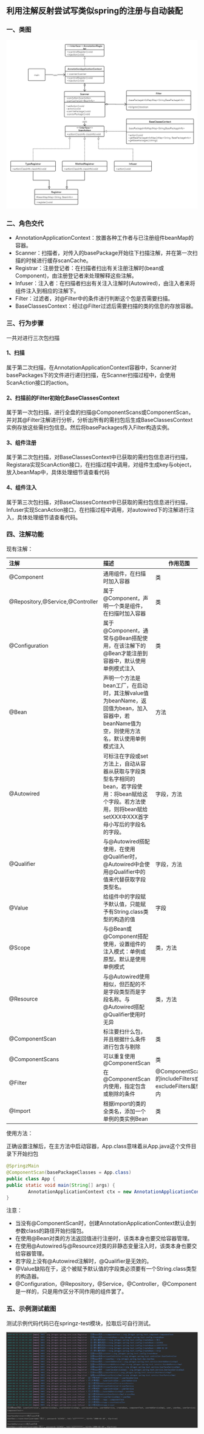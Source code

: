 ## 利用注解反射尝试写类似spring的注册与自动装配

### 一、类图
![类图](./imgs/类图.png)


### 二、角色交代

- AnnotationApplicationContext：放置各种工作者与已注册组件beanMap的容器。
- Scanner：扫描者，对传入的basePackage开始往下扫描注解，并在第一次扫描的时候进行缓存scanCache。
- Registrar：注册登记者：在扫描者扫出有关注册注解时(bean或Component)，由注册登记者来处理解释这些注解。
- Infuser：注入者：在扫描者扫出有关注入注解时(Autowired)，由注入者来将组件注入到相应的注解下。
- Filter：过滤者，对@Filter中的条件进行判断这个包是否需要扫描。
- BaseClassesContext：经过@Filter过滤后需要扫描的类的信息的存放容器。

### 三、行为步骤

一共对进行三次包扫描



#### 1、扫描

属于第二次扫描，在AnnotationApplicationContext容器中，Scanner对basePackages下的文件进行递归扫描，在Scanner扫描过程中，会使用ScanAction接口的action。

#### 2、扫描前的Filter初始化BaseClassesContext

属于第一次包扫描，进行全盘的扫描@ComponentScans或ComponentScan，并对其@Filter注解进行分析，分析出所有的需扫包后生成BaseClassesContext实例存放这些需扫包信息。然后将basePackages传入Filter构造实例。

#### 3、组件注册

属于第二次包扫描，对BaseClassesContext中已获取的需扫包信息进行扫描，Registara实现ScanAction接口，在扫描过程中调用，对组件生成key与object，放入beanMap中，具体处理细节请查看代码

#### 4、组件注入

属于第三次包扫描，对BaseClassesContext中已获取的需扫包信息进行扫描，Infuser实现ScanAction接口，在扫描过程中调用，对autowired下的注解进行注入，具体处理细节请查看代码。

### 四、注解功能

现有注解：



| 注解                             | 描述                                                         | 作用范围                                             |
| :------------------------------- | :----------------------------------------------------------- | ---------------------------------------------------- |
| @Component                       | 通用组件，在扫描时加入容器                                   | 类                                                   |
| @Repository,@Service,@Controller | 属于@Component，声明一个类是组件，在扫描时加入容器           | 类                                                   |
| @Configuration                   | 属于@Component，通常与@Bean搭配使用，在该注解下的@Bean才能注册到容器中，默认使用单例模式注入 | 类                                                   |
| @Bean                            | 声明一个方法是bean工厂，在启动时，其注解value值为beanName，返回值为bean，加入容器中，若beanName值为空，则使用方法名，默认使用单例模式注入 | 方法                                                 |
| @Autowired                       | 可标注在字段或set方法上，自动从容器从获取与字段类型名字相同的bean，若字段使用：将bean赋给这个字段。若方法使用，则将bean赋给setXXX中XXX首字母小写后的字段名的字段。 | 字段，方法                                           |
| @Qualifier                       | 与@Autowired搭配使用，在使用@Qualifier时，@Autowired中会使用@Qualifier中的值来代替获取字段类型名。 | 字段，方法                                           |
| @Value                           | 给组件中的字段赋予默认值，只能赋予有String.class类型的构造的值 | 字段                                                 |
| @Scope                           | 与@Bean或@Component搭配使用，设置组件的注入模式：单例或原型。默认是使用单例模式 | 类，方法                                             |
| @Resource                        | 与@Autowired使用相似，但匹配的不是字段类型而是字段名称。与@Autowired搭配@Qualifier使用时无异 | 类，方法                                             |
| @ComponentScan                   | 标注要扫什么包，并且根据什么条件进行包含与剔除               | 类                                                   |
| @ComponentScans                  | 可以重复使用@ComponentScan                                   | 类                                                   |
| @Filter                          | 在@ComponentScan内使用，指定包含或剔除的条件                 | @ComponentScan的includeFilters或excludeFilters属性内 |
| @Import                          | 根据import的类的全类名，添加一个单例的类实例Bean             | 类                                                   |





使用方法：

正确设置注解后，在主方法中启动容器，App.class意味着从App.java这个文件目录下开始扫包

```java
@SpringzMain
@ComponentScan(basePackageClasses = App.class)
public class App {
public static void main(String[] args) {
        AnnotationApplicationContext ctx = new AnnotationApplicationContext(App.class);
}
```



注意：

- 当没有@ComponentScan时，创建AnnotationApplicationContext默认会到参数class的路径开始扫描包。
- 在使用@Bean对类的方法返回值进行注册时，该类本身也要交给容器管理。
- 在使用@Autowired与@Resource对类的非静态变量注入时，该类本身也要交给容器管理。
- 若字段上没有@Autowired注解时，@Qualifier是无效的。
- @Value缺陷在于，这个被赋予默认值的字段类必须要有一个String.class类型的构造器。
- @Configuration，@Repository，@Service，@Controller，@Component是一样的，只是用作区分不同作用的组件罢了。





### 五、示例测试截图

测试示例代码代码已在springz-test模块，拉取后可自行测试。

![测试结果](./imgs/测试结果.png)